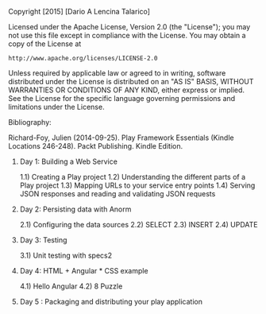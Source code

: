 Copyright [2015] [Dario A Lencina Talarico]

Licensed under the Apache License, Version 2.0 (the "License");
you may not use this file except in compliance with the License.
You may obtain a copy of the License at

    http://www.apache.org/licenses/LICENSE-2.0

Unless required by applicable law or agreed to in writing, software
distributed under the License is distributed on an "AS IS" BASIS,
WITHOUT WARRANTIES OR CONDITIONS OF ANY KIND, either express or implied.
See the License for the specific language governing permissions and
limitations under the License.

Bibliography:

Richard-Foy, Julien (2014-09-25). Play Framework Essentials (Kindle Locations 246-248). Packt Publishing. Kindle Edition. 

1) Day 1: Building a Web Service

	1.1) Creating a Play project 
	1.2) Understanding the different parts of a Play project 
	1.3) Mapping URLs to your service entry points 
	1.4) Serving JSON responses and reading and validating JSON requests

2) Day 2: Persisting data with Anorm

	2.1) Configuring the data sources
	2.2) SELECT
	2.3) INSERT
	2.4) UPDATE

3) Day 3: Testing

	3.1) Unit testing with specs2 


4) Day 4: HTML + Angular * CSS example

	4.1) Hello Angular
	4.2) 8 Puzzle

5) Day 5 : Packaging and distributing your play application



